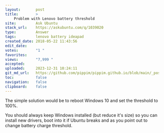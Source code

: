```yaml
---
layout:       post
title:        >
    Problem with Lenovo battery threshold
site:         Ask Ubuntu
stack_url:    https://askubuntu.com/q/1039020
type:         Answer
tags:         lenovo battery ideapad
created_date: 2018-05-22 11:43:56
edit_date:    
votes:        "1 "
favorites:    
views:        "7,999 "
accepted:     
uploaded:     2023-12-31 10:24:11
git_md_url:   https://github.com/pippim/pippim.github.io/blob/main/_posts/2018/2018-05-22-Problem-with-Lenovo-battery-threshold.md
toc:          false
navigation:   false
clipboard:    false
---
```


The simple solution would be to reboot Windows 10 and set the threshold to 100%.

You should always keep Windows installed (but reduce it's size) so you can install new drivers, boot into it if Ubuntu breaks and as you point out to change battery charge threshold.
